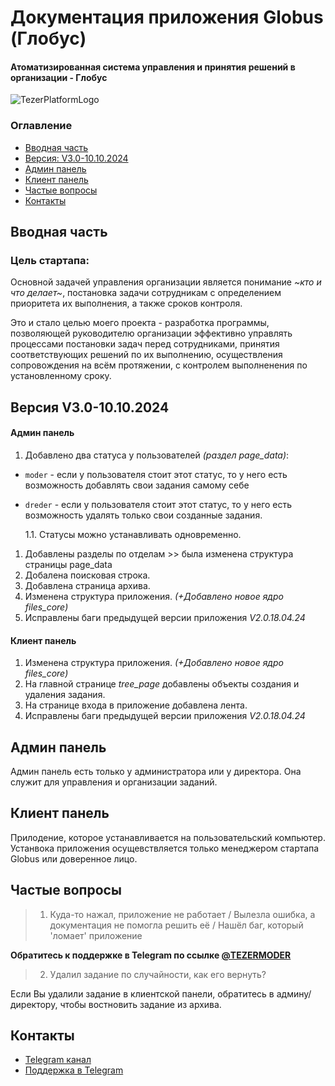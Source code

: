 # Документация приложения Globus (Глобус)
#### Атоматизированная система управления и принятия решений в организации - Глобус
![TezerPlatformLogo](https://i.postimg.cc/J4FW5fGv/png-globus.png)

### Оглавление

+ [Вводная часть](https://github.com/TezerPlatform/GlobusDoc?tab=readme-ov-file#вводная-часть)
+ [Версия: V3.0-10.10.2024](https://github.com/TezerPlatform/GlobusDoc?tab=readme-ov-file#версия-v30-10102024)
+ [Админ панель](https://github.com/TezerPlatform/GlobusDoc?tab=readme-ov-file#админ-панель-1)
+ [Клиент панель](https://github.com/TezerPlatform/GlobusDoc?tab=readme-ov-file#клиент-панель-1)
+ [Частые вопросы](https://github.com/TezerPlatform/GlobusDoc?tab=readme-ov-file#частые-вопросы)
+ [Контакты](https://github.com/TezerPlatform/GlobusDoc?tab=readme-ov-file#контакты)


## Вводная часть
### Цель стартапа:
Основной задачей управления организации является понимание 
*~кто и что делает~*, постановка задачи сотрудникам с определением 
приоритета их выполнения, а также сроков контроля.

Это и стало целью моего проекта - разработка программы, 
позволяющей руководителю организации эффективно управлять 
процессами постановки задач перед сотрудниками, принятия 
соответствующих решений по их выполнению, осуществления 
сопровождения на всём протяжении, с контролем выполненения 
по установленному сроку.

## Версия V3.0-10.10.2024

#### Админ панель
1. Добавлено два статуса у пользователей *(раздел page_data)*:
  
+ `moder` - если у пользователя стоит этот статус, то у него 
  есть возможность добавлять свои задания самому себе
+ `dreder` - если у пользователя стоит этот статус, то у него 
  есть возможность удалять только свои созданные задания.

  1.1. Статусы можно устанавливать одновременно.

1. Добавлены разделы по отделам >> была изменена структура страницы 
   page_data
2. Добалена поисковая строка.
3. Добавлена страница архива.
4. Изменена структура приложения. *(+Добавлено новое ядро files_core)*
5. Исправлены баги предыдущей версии приложения *V2.0.18.04.24*
   

#### Клиент панель
1. Изменена структура приложения. *(+Добавлено новое ядро files_core)*
2. На главной странице *tree_page* добавлены объекты создания и 
   удаления задания.
3. На странице входа в приложение добавлена лента.
4. Исправлены баги предыдущей версии приложения *V2.0.18.04.24*

## Админ панель

Админ панель есть только у администратора или у директора. 
Она служит для управления и организации заданий.


## Клиент панель

Прилодение, которое устанавливается на пользовательский компьютер. 
Устанвока приложения осущевствляется только менеджером стартапа 
Globus или доверенное лицо.

## Частые вопросы

> 1. Куда-то нажал, приложение не работает / Вылезла ошибка, а документация не помогла решить её / Нашёл баг, который 'ломает' приложение
   
   **Обратитесь к поддержке в Telegram по ссылке [@TEZERMODER](https://t.me/tezermoder)**

> 2. Удалил задание по случайности, как его вернуть?
  
  Если Вы удалили задание в клиентской панели, обратитесь в админу/директору, чтобы востновить задание из архива.

## Контакты

+ [Telegram канал](https://t.me/globus_app)
+ [Поддержка в Telegram](https://t.me/tezermoder)


